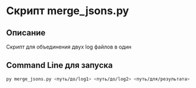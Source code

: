 # Скрипт merge_jsons.py

## Описание 
Скрипт для объединения двух log файлов в один

## Command Line для запуска
```sh
py merge_jsons.py <путь/до/log1> <путь/до/log2> <путь/для/результата>
```